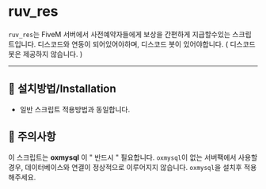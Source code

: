 # ruv_res

`ruv_res`는 FiveM 서버에서 사전예약자들에게 보상을 간편하게 지급할수있는 스크립트입니다.
디스코드와 연동이 되어있어야하며, 디스코드 봇이 있어야합니다. ( 디스코드 봇은 제공하지 않습니다. )

---

## 🚀 설치방법/Installation
- 일반 스크립트 적용방법과 동일합니다.

## 🚨 **주의사항**
이 스크립트는 **oxmysql** 이 " 반드시 " 필요합니다.
`oxmysql`이 없는 서버팩에서 사용할 경우, 데이터베이스와 연결이 정상적으로 이루어지지 않습니다.
`oxmysql`을 설치후 적용해주세요.

